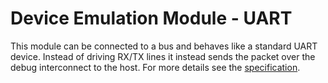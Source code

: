 # Device Emulation Module - UART

This module can be connected to a bus and behaves like a standard UART
device. Instead of driving RX/TX lines it instead sends the packet
over the debug interconnect to the host. For more details see the
[specification].

[specification]: doc/specification.md
